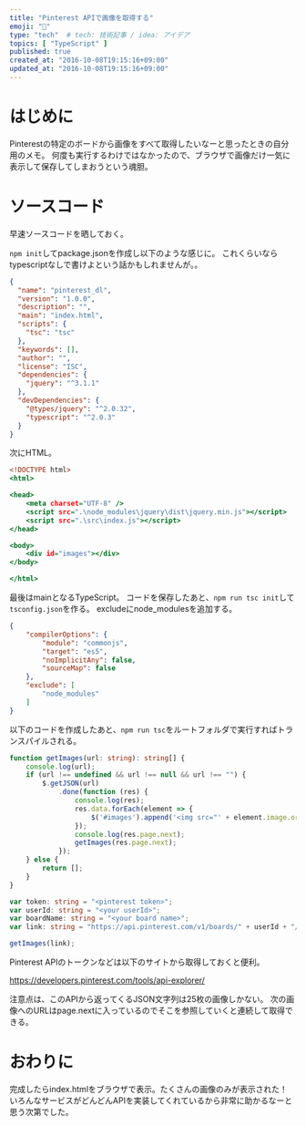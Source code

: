 ```yaml
---
title: "Pinterest APIで画像を取得する"
emoji: "🐷"
type: "tech"  # tech: 技術記事 / idea: アイデア
topics: [ "TypeScript" ]
published: true
created_at: "2016-10-08T19:15:16+09:00"
updated_at: "2016-10-08T19:15:16+09:00"
---
```

# はじめに

Pinterestの特定のボードから画像をすべて取得したいなーと思ったときの自分用のメモ。
何度も実行するわけではなかったので、ブラウザで画像だけ一気に表示して保存してしまおうという魂胆。


# ソースコード

早速ソースコードを晒しておく。

`npm init`してpackage.jsonを作成し以下のような感じに。
これくらいならtypescriptなしで書けよという話かもしれませんが。。

```json:package.json
{
  "name": "pinterest_dl",
  "version": "1.0.0",
  "description": "",
  "main": "index.html",
  "scripts": {
    "tsc": "tsc"
  },
  "keywords": [],
  "author": "",
  "license": "ISC",
  "dependencies": {
    "jquery": "^3.1.1"
  },
  "devDependencies": {
    "@types/jquery": "^2.0.32",
    "typescript": "^2.0.3"
  }
}
```

次にHTML。

```html:index.html
<!DOCTYPE html>
<html>

<head>
	<meta charset="UTF-8" />
	<script src=".\node_modules\jquery\dist\jquery.min.js"></script>
	<script src=".\src\index.js"></script>
</head>

<body>
	<div id="images"></div>
</body>

</html>
```
最後はmainとなるTypeScript。
コードを保存したあと、`npm run tsc init`して`tsconfig.json`を作る。
excludeにnode_modulesを追加する。

```json:tsconfig.json
{
    "compilerOptions": {
        "module": "commonjs",
        "target": "es5",
        "noImplicitAny": false,
        "sourceMap": false
    },
    "exclude": [
        "node_modules"
    ]
}
```

以下のコードを作成したあと、`npm run tsc`をルートフォルダで実行すればトランスパイルされる。

```ts:src/index.ts
function getImages(url: string): string[] {
	console.log(url);
	if (url !== undefined && url !== null && url !== "") {
		$.getJSON(url)
			.done(function (res) {
				console.log(res);
				res.data.forEach(element => {
					$('#images').append('<img src="' + element.image.original.url + '">');
				});
				console.log(res.page.next);
				getImages(res.page.next);
			});
	} else {
		return [];
	}
}

var token: string = "<pinterest token>";
var userId: string = "<your userId>";
var boardName: string = "<your board name>";
var link: string = "https://api.pinterest.com/v1/boards/" + userId + "/" + boardName + "/pins/?access_token=" + token + "&fields=image";

getImages(link);
```

Pinterest APIのトークンなどは以下のサイトから取得しておくと便利。

https://developers.pinterest.com/tools/api-explorer/

注意点は、このAPIから返ってくるJSON文字列は25枚の画像しかない。
次の画像へのURLはpage.nextに入っているのでそこを参照していくと連続して取得できる。

# おわりに
完成したらindex.htmlをブラウザで表示。たくさんの画像のみが表示された！
いろんなサービスがどんどんAPIを実装してくれているから非常に助かるなーと思う次第でした。
